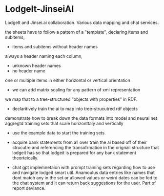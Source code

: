 # LodgeIt-JinseiAI
LodgeIt and Jinsei.ai collaboration. Various data mapping and chat services.

the sheets have to follow a pattern of a "template",
declaring items and subitems, 
+ items and subitems without header names
  
always a header naming each column, 
+ unknown header names 
+ no header name
  
one or multiple items in either horizontal or vertical orientation 
+ we can add matrix scaling for any pattern of xml representation
  
we map that to a tree-structured "objects with properties" in RDF.
+ declaritively train the ai to map into tree-strucutred rdf objects

demonstrate how to break down the data formats into model and neural net aggregtd training sets that scale horizonttaly and vertically 

+ use the example data to start the training sets. 

+ acquire bank statements from all over train the ai based off of their strucutre and referencing the transofrmation in the orignail structure that lodgeit has so that lodgeit is prepared for any bank statement theorteically.

+ chat gpt implemnetaion with prompt training sets regarding how to use and navigate lodgeit smart util. Anamoulus data entries like names that dont match any in the set or allowed values or weird dates can be fed to the chat system and it can return back suggestions for the user. Part of report deviance.
